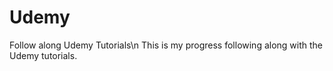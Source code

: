 # Udemy
Follow along Udemy Tutorials\n
This is my progress following along with the Udemy tutorials. 
